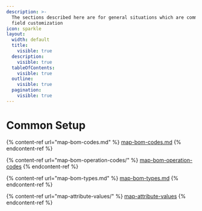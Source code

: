 ```yaml
---
description: >-
  The sections described here are for general situations which are common to BOM
  field customization
icon: sparkle
layout:
  width: default
  title:
    visible: true
  description:
    visible: true
  tableOfContents:
    visible: true
  outline:
    visible: true
  pagination:
    visible: true
---
```


# Common Setup

{% content-ref url="map-bom-codes.md" %}
[map-bom-codes.md](map-bom-codes.md)
{% endcontent-ref %}

{% content-ref url="map-bom-operation-codes/" %}
[map-bom-operation-codes](map-bom-operation-codes/)
{% endcontent-ref %}

{% content-ref url="map-bom-types.md" %}
[map-bom-types.md](map-bom-types.md)
{% endcontent-ref %}

{% content-ref url="map-attribute-values/" %}
[map-attribute-values](map-attribute-values/)
{% endcontent-ref %}

